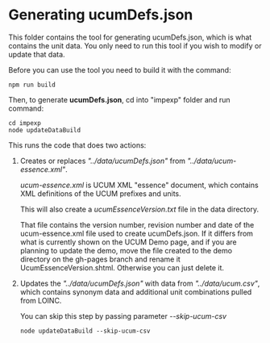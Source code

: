# Generating ucumDefs.json

This folder contains the tool for generating ucumDefs.json, which is what contains the unit data.
You only need to run this tool if you wish to modify or update that data.

Before you can use the tool you need to build it with the command:

    npm run build

Then, to generate **ucumDefs.json**, cd into "impexp" folder and run command:

    cd impexp
    node updateDataBuild

This runs the code that does two actions:
1. Creates or replaces *"../data/ucumDefs.json"* from *"../data/ucum-essence.xml"*.

   *ucum-essence.xml* is UCUM XML "essence" document, which contains
   XML definitions of the UCUM prefixes and units.

   This will also create a *ucumEssenceVersion.txt* file in the data directory.

   That file contains the version number, revision number and date of the
   ucum-essence.xml file used to create ucumDefs.json.  If it differs from
   what is currently shown on the UCUM Demo page, and if you are planning to update the demo,
   move the file created to the demo directory on the gh-pages branch
   and rename it UcumEssenceVersion.shtml.  Otherwise you can just delete it.

2. Updates the *"../data/ucumDefs.json"* with data from *"../data/ucum.csv"*,
   which contains synonym data and additional unit combinations pulled from LOINC.

   You can skip this step by passing parameter *--skip-ucum-csv*
   
       node updateDataBuild --skip-ucum-csv
